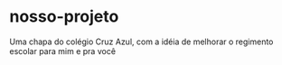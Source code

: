 # nosso-projeto
Uma chapa do colégio Cruz Azul, com a idéia de melhorar o regimento escolar para mim e pra você
